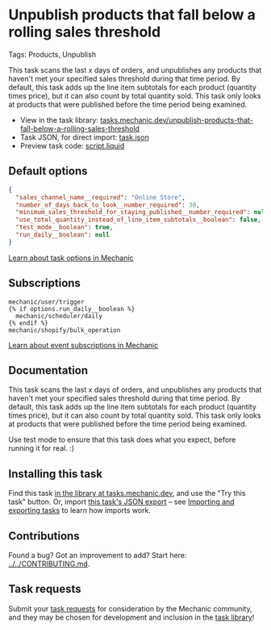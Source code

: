 # Unpublish products that fall below a rolling sales threshold

Tags: Products, Unpublish

This task scans the last x days of orders, and unpublishes any products that haven't met your specified sales threshold during that time period. By default, this task adds up the line item subtotals for each product (quantity times price), but it can also count by total quantity sold. This task only looks at products that were published before the time period being examined.

* View in the task library: [tasks.mechanic.dev/unpublish-products-that-fall-below-a-rolling-sales-threshold](https://tasks.mechanic.dev/unpublish-products-that-fall-below-a-rolling-sales-threshold)
* Task JSON, for direct import: [task.json](../../tasks/unpublish-products-that-fall-below-a-rolling-sales-threshold.json)
* Preview task code: [script.liquid](./script.liquid)

## Default options

```json
{
  "sales_channel_name__required": "Online Store",
  "number_of_days_back_to_look__number_required": 30,
  "minimum_sales_threshold_for_staying_published__number_required": null,
  "use_total_quantity_instead_of_line_item_subtotals__boolean": false,
  "test_mode__boolean": true,
  "run_daily__boolean": null
}
```

[Learn about task options in Mechanic](https://learn.mechanic.dev/core/tasks/options)

## Subscriptions

```liquid
mechanic/user/trigger
{% if options.run_daily__boolean %}
  mechanic/scheduler/daily
{% endif %}
mechanic/shopify/bulk_operation
```

[Learn about event subscriptions in Mechanic](https://learn.mechanic.dev/core/tasks/subscriptions)

## Documentation

This task scans the last x days of orders, and unpublishes any products that haven't met your specified sales threshold during that time period. By default, this task adds up the line item subtotals for each product (quantity times price), but it can also count by total quantity sold. This task only looks at products that were published before the time period being examined.

Use test mode to ensure that this task does what you expect, before running it for real. :)

## Installing this task

Find this task [in the library at tasks.mechanic.dev](https://tasks.mechanic.dev/unpublish-products-that-fall-below-a-rolling-sales-threshold), and use the "Try this task" button. Or, import [this task's JSON export](../../tasks/unpublish-products-that-fall-below-a-rolling-sales-threshold.json) – see [Importing and exporting tasks](https://learn.mechanic.dev/core/tasks/import-and-export) to learn how imports work.

## Contributions

Found a bug? Got an improvement to add? Start here: [../../CONTRIBUTING.md](../../CONTRIBUTING.md).

## Task requests

Submit your [task requests](https://mechanic.canny.io/task-requests) for consideration by the Mechanic community, and they may be chosen for development and inclusion in the [task library](https://tasks.mechanic.dev/)!
